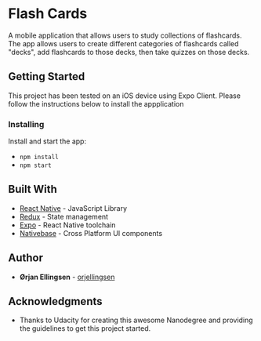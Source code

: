 # Flash Cards

A mobile application that allows users to study collections of flashcards. The app allows users to create different categories of flashcards called "decks", add flashcards to those decks, then take quizzes on those decks.

## Getting Started

This project has been tested on an iOS device using Expo Client.
Please follow the instructions below to install the appplication

### Installing

Install and start the app:
* ```npm install```
* ```npm start```

## Built With

* [React Native](https://facebook.github.io/react-native/) - JavaScript Library
* [Redux](https://redux.js.org/) - State management
* [Expo](https://expo.io/) - React Native toolchain
* [Nativebase](https://nativebase.io/) - Cross Platform UI components

## Author

* **Ørjan Ellingsen** - [orjellingsen](https://github.com/orjellingsen)

## Acknowledgments

* Thanks to Udacity for creating this awesome Nanodegree and providing the guidelines to get this project started.